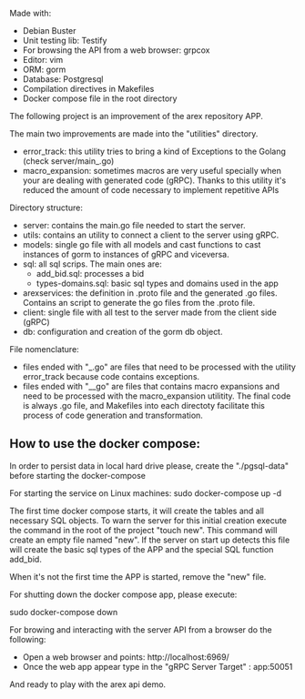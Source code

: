 Made with:

- Debian Buster
- Unit testing lib: Testify
- For browsing the API from a web browser: grpcox
- Editor: vim
- ORM: gorm
- Database: Postgresql
- Compilation directives in Makefiles
- Docker compose file in the root directory

The following project is an improvement of the arex repository APP.

The main two improvements are made into the "utilities" directory. 
- error_track: this utility tries to bring a kind of Exceptions to the Golang (check server/main_.go)
- macro_expansion: sometimes macros are very useful specially when your are dealing with generated code (gRPC). Thanks to this utility it's reduced the amount of code necessary to implement repetitive APIs

Directory structure:

- server: contains the main.go file needed to start the server.
- utils: contains an utility to connect a client to the server using gRPC.
- models: single go file with all models and cast functions to cast instances of gorm to instances of gRPC and viceversa.
- sql: all sql scrips. The main ones are:
  - add_bid.sql: processes a bid
  - types-domains.sql: basic sql types and domains used in the app
- arexservices: the definition in .proto file and the generated .go files. Contains an script to generate the go files from the .proto file.
- client: single file with all test to the server made from the client side (gRPC)
- db: configuration and creation of the gorm db object.
 
 
File nomenclature:
- files ended with "_.go" are files that need to be processed with the utility error_track because code contains exceptions.
- files ended with "__go" are files that contains macro expansions and need to be processed with the macro_expansion utilitity. 
The final code is always .go file, and Makefiles into each directoty facilitate this process of code generation and transformation.



How to use the docker compose:
------------------------------

In order to persist data in local hard drive please, create the "./pgsql-data" before starting the docker-compose

For starting the service on Linux machines:
sudo docker-compose up -d

The first time docker compose starts, it will create the tables and all necessary SQL objects. To warn the server for this initial creation execute the command in the root of the project "touch new". This command will create an empty file named "new". If the server on start up detects this file will create the basic sql types of the APP and the special SQL function add_bid.

When it's not the first time the APP is started, remove the "new" file.

For shutting down the docker compose app, please execute:

sudo docker-compose down

For browing and interacting with the server API from a browser do the following:

* Open a web browser and points: http://localhost:6969/
* Once the web app appear type in the "gRPC Server Target" :  app:50051

And ready to play with the arex api demo.
